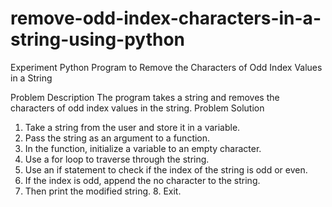 # remove-odd-index-characters-in-a-string-using-python

Experiment 
Python Program to Remove the Characters of Odd Index Values in a String

Problem Description
The program takes a string and removes the characters of odd index values in the string. Problem Solution

 1. Take a string from the user and store it in a variable.
 2. Pass the string as an argument to a function.
3. In the function, initialize a variable to an empty character.
4. Use a for loop to traverse through the string.
 5. Use an if statement to check if the index of the string is odd or even.
6. If the index is odd, append the no character to the string.
 7. Then print the modified string. 8. Exit.
